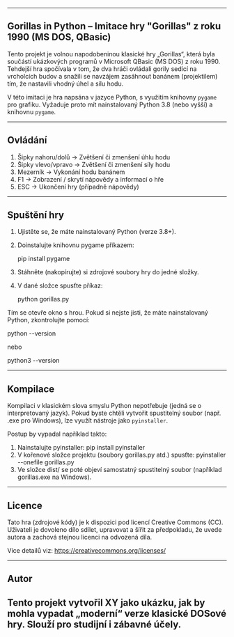 ----------------------------------------------------------------------
Gorillas in Python – Imitace hry "Gorillas" z roku 1990 (MS DOS, QBasic)
----------------------------------------------------------------------

Tento projekt je volnou napodobeninou klasické hry „Gorillas“, která byla
součástí ukázkových programů v Microsoft QBasic (MS DOS) z roku 1990. 
Tehdejší hra spočívala v tom, že dva hráči ovládali gorily sedící na 
vrcholcích budov a snažili se navzájem zasáhnout banánem (projektilem) 
tím, že nastavili vhodný úhel a sílu hodu.

V této imitaci je hra napsána v jazyce Python, s využitím knihovny 
`pygame` pro grafiku. Vyžaduje proto mít nainstalovaný Python 3.8 (nebo 
vyšší) a knihovnu `pygame`.

----------------------------------------------------------------------
Ovládání
----------------------------------------------------------------------
1. Šipky nahoru/dolů  ->  Zvětšení či zmenšení úhlu hodu
2. Šipky vlevo/vpravo ->  Zvětšení či zmenšení síly hodu
3. Mezerník           ->  Vykonání hodu banánem
4. F1                 ->  Zobrazení / skrytí nápovědy a informací o hře
5. ESC                ->  Ukončení hry (případně nápovědy)

----------------------------------------------------------------------
Spuštění hry
----------------------------------------------------------------------
1. Ujistěte se, že máte nainstalovaný Python (verze 3.8+).
2. Doinstalujte knihovnu pygame příkazem:
   
   pip install pygame

3. Stáhněte (nakopírujte) si zdrojové soubory hry do jedné složky.
4. V dané složce spusťte příkaz:

   python gorillas.py

Tím se otevře okno s hrou. Pokud si nejste jisti, že máte nainstalovaný 
Python, zkontrolujte pomocí:

   python --version

nebo

   python3 --version

----------------------------------------------------------------------
Kompilace
----------------------------------------------------------------------
Kompilaci v klasickém slova smyslu Python nepotřebuje (jedná se o 
interpretovaný jazyk). Pokud byste chtěli vytvořit spustitelný 
soubor (např. .exe pro Windows), lze využít nástroje jako `pyinstaller`.

Postup by vypadal například takto:
1. Nainstalujte pyinstaller: 
   pip install pyinstaller
2. V kořenové složce projektu (soubory gorillas.py atd.) spusťte:
   pyinstaller --onefile gorillas.py
3. Ve složce dist/ se poté objeví samostatný spustitelný soubor 
   (například gorillas.exe na Windows).

----------------------------------------------------------------------
Licence
----------------------------------------------------------------------
Tato hra (zdrojové kódy) je k dispozici pod licencí Creative Commons (CC). 
Uživateli je dovoleno dílo sdílet, upravovat a šířit za předpokladu, 
že uvede autora a zachová stejnou licenci na odvozená díla.

Více detailů viz: 
https://creativecommons.org/licenses/

----------------------------------------------------------------------
Autor
----------------------------------------------------------------------
Tento projekt vytvořil XY jako ukázku, jak by mohla vypadat „moderní“ verze 
klasické DOSové hry. Slouží pro studijní i zábavné účely.
----------------------------------------------------------------------
